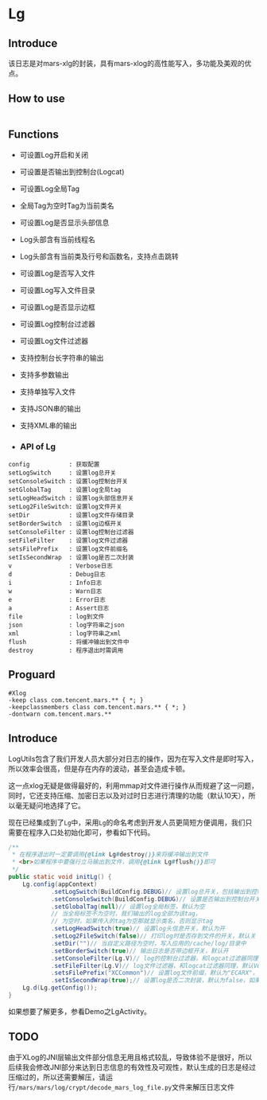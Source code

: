 # Lg

## Introduce

该日志是对mars-xlg的封装，具有mars-xlog的高性能写入，多功能及美观的优点。

## How to use

```

```


## Functions

* 可设置Log开启和关闭
* 可设置是否输出到控制台(Logcat)
* 可设置Log全局Tag
* 全局Tag为空时Tag为当前类名
* 可设置Log是否显示头部信息
* Log头部含有当前线程名
* Log头部含有当前类及行号和函数名，支持点击跳转
* 可设置Log是否写入文件
* 可设置Log写入文件目录
* 可设置Log是否显示边框
* 可设置Log控制台过滤器
* 可设置Log文件过滤器
* 支持控制台长字符串的输出
* 支持多参数输出
* 支持单独写入文件
* 支持JSON串的输出
* 支持XML串的输出


* ### API of Lg

```
config           : 获取配置
setLogSwitch     : 设置log总开关
setConsoleSwitch : 设置log控制台开关
setGlobalTag     : 设置log全局tag
setLogHeadSwitch : 设置log头部信息开关
setLog2FileSwitch: 设置log文件开关
setDir           : 设置log文件存储目录
setBorderSwitch  : 设置log边框开关
setConsoleFilter : 设置log控制台过滤器
setFileFilter    : 设置log文件过滤器
setsFilePrefix   : 设置log文件前缀名
setIsSecondWrap  : 设置log是否二次封装
v                : Verbose日志
d                : Debug日志
i                : Info日志
w                : Warn日志
e                : Error日志
a                : Assert日志
file             : log到文件
json             : log字符串之json
xml              : log字符串之xml
flush            : 将缓冲输出到文件中
destroy          : 程序退出时需调用
```


## Proguard
```
#Xlog
-keep class com.tencent.mars.** { *; }
-keepclassmembers class com.tencent.mars.** { *; }
-dontwarn com.tencent.mars.**
```


## Introduce

LogUtils包含了我们开发人员大部分对日志的操作，因为在写入文件是即时写入，所以效率会很高，但是存在内存的波动，甚至会造成卡顿。

这一点xlog无疑是做得最好的，利用mmap对文件进行操作从而规避了这一问题，同时，它还支持压缩、加密日志以及对过时日志进行清理的功能（默认10天），所以毫无疑问地选择了它。

现在已经集成到了`Lg`中，采用`Lg`的命名考虑到开发人员更简短方便调用，我们只需要在程序入口处初始化即可，参看如下代码。

``` java
/**
 * 在程序退出时一定要调用{@link Lg#destroy()}来将缓冲输出到文件
 * <br>如果程序中要强行立马输出到文件，调用{@link Lg#flush()}即可
 */
public static void initLg() {
    Lg.config(appContext)
            .setLogSwitch(BuildConfig.DEBUG)// 设置log总开关，包括输出到控制台和文件，默认开
            .setConsoleSwitch(BuildConfig.DEBUG)// 设置是否输出到控制台开关，默认开
            .setGlobalTag(null)// 设置log全局标签，默认为空
            // 当全局标签不为空时，我们输出的log全部为该tag，
            // 为空时，如果传入的tag为空那就显示类名，否则显示tag
            .setLogHeadSwitch(true)// 设置log头信息开关，默认为开
            .setLog2FileSwitch(false)// 打印log时是否存到文件的开关，默认关
            .setDir("")// 当自定义路径为空时，写入应用的/cache/log/目录中
            .setBorderSwitch(true)// 输出日志是否带边框开关，默认开
            .setConsoleFilter(Lg.V)// log的控制台过滤器，和logcat过滤器同理，默认Verbose
            .setFileFilter(Lg.V)// log文件过滤器，和logcat过滤器同理，默认Verbose
            .setsFilePrefix("XCCommon")// 设置log文件前缀，默认为"ECARX"，格式为"prefix_date.xlog"，例如"ECARX_20170516.xlog"
            .setIsSecondWrap(true);// 设置log是否二次封装，默认为false，如果开发人员需要在自己封装的Log中调用的话，请设置为true
    Lg.d(Lg.getConfig());
}
```

如果想要了解更多，参看Demo之LgActivity。


## TODO

由于XLog的JNI层输出文件部分信息无用且格式较乱，导致体验不是很好，所以后续我会修改JNI部分来达到日志信息的有效性及可观性，默认生成的日志是经过压缩过的，所以还需要解压，请运行`/mars/mars/log/crypt/decode_mars_log_file.py`文件来解压日志文件
